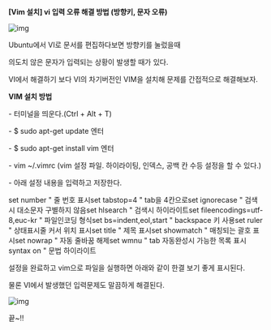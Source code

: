**[Vim 설치] vi 입력 오류 해결 방법 (방향키, 문자 오류)**



![img](https://t1.daumcdn.net/cfile/tistory/277AC63F558CDAA434)



Ubuntu에서 VI로 문서를 편집하다보면 방향키를 눌렀을때 

의도치 않은 문자가 입력되는 상황이 발생할 때가 있다.



VI에서 해결하기 보다 VI의 차기버전인 VIM을 설치해 문제를 간접적으로 해결해보자.



**VIM 설치 방법**

\- 터미널을 띄운다.(Ctrl + Alt + T)

\- $ sudo apt-get update 엔터

\- $ sudo apt-get install vim 엔터

\- vim ~/.vimrc (vim 설정 파일. 하이라이팅, 인덱스, 공백 칸 수등 설정을 할 수 있다.)

\- 아래 설정 내용을 입력하고 저장한다.





set number      " 줄 번호 표시set tabstop=4     " tab을 4칸으로set ignorecase   " 검색시 대소문자 구별하지 않음set hlsearch     " 검색시 하이라이트set fileencodings=utf-8,euc-kr   " 파일인코딩 형식set bs=indent,eol,start   " backspace 키 사용set ruler        " 상태표시줄 커서 위치 표시set title        " 제목 표시set showmatch   " 매칭되는 괄호 표시set nowrap     " 자동 줄바꿈 해제set wmnu      " tab 자동완성시 가능한 목록 표시 syntax on    " 문법 하이라이트



설정을 완료하고 vim으로 파일을 실행하면 아래와 같이 한결 보기 좋게 표시된다.

물론 VI에서 발생했던 입력문제도 말끔하게 해결된다.



![img](https://t1.daumcdn.net/cfile/tistory/2201784E558CE1C41C)





끝~!!